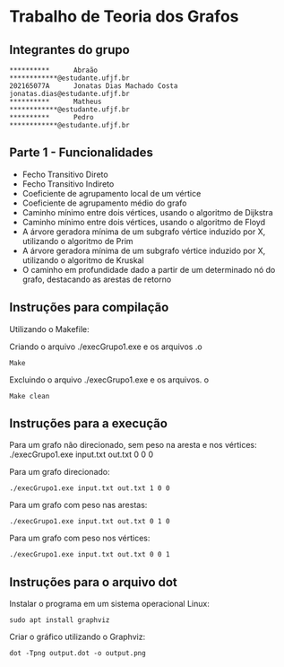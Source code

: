 # Trabalho de Teoria dos Grafos

## Integrantes do grupo

```
**********      Abraão                              ************@estudante.ufjf.br
202165077A      Jonatas Dias Machado Costa          jonatas.dias@estudante.ufjf.br
**********      Matheus                             ************@estudante.ufjf.br
**********      Pedro                               ************@estudante.ufjf.br
```

## Parte 1 - Funcionalidades

- Fecho Transitivo Direto
- Fecho Transitivo Indireto
- Coeficiente de agrupamento local de um vértice
- Coeficiente de agrupamento médio do grafo
- Caminho mínimo entre dois vértices, usando o algoritmo de Dijkstra
- Caminho mínimo entre dois vértices, usando o algoritmo de Floyd
- A árvore geradora mínima de um subgrafo vértice induzido por X, utilizando o algoritmo de Prim
- A árvore geradora mínima de um subgrafo vértice induzido por X, utilizando o algoritmo de Kruskal
- O caminho em profundidade dado a partir de um determinado nó do grafo, destacando as arestas de retorno

## Instruções para compilação

Utilizando o Makefile:

Criando o arquivo ./execGrupo1.exe e os arquivos .o

```
Make
```

Excluindo o arquivo ./execGrupo1.exe e os arquivos. o

```
Make clean
```

## Instruções para a execução

Para um grafo não direcionado, sem peso na aresta e nos vértices:
./execGrupo1.exe input.txt out.txt 0 0 0

Para um grafo direcionado:

```
./execGrupo1.exe input.txt out.txt 1 0 0
```

Para um grafo com peso nas arestas:

```
./execGrupo1.exe input.txt out.txt 0 1 0
```

Para um grafo com peso nos vértices:

```
./execGrupo1.exe input.txt out.txt 0 0 1
```

## Instruções para o arquivo dot

Instalar o programa em um sistema operacional Linux:

```
sudo apt install graphviz
```

Criar o gráfico utilizando o Graphviz:

```
dot -Tpng output.dot -o output.png
```
